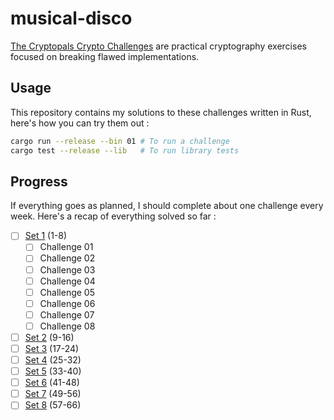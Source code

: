 # musical-disco

[The Cryptopals Crypto Challenges](https://cryptopals.com/) are practical cryptography exercises focused on breaking flawed implementations.

## Usage

This repository contains my solutions to these challenges written in Rust, here's how you can try them out :

```bash
cargo run --release --bin 01 # To run a challenge
cargo test --release --lib   # To run library tests
```

## Progress

If everything goes as planned, I should complete about one challenge every week. Here's a recap of everything solved so far :

- [ ] [Set 1](https://cryptopals.com/sets/1) (1-8)
    - [ ] Challenge 01
    - [ ] Challenge 02
    - [ ] Challenge 03
    - [ ] Challenge 04
    - [ ] Challenge 05
    - [ ] Challenge 06
    - [ ] Challenge 07
    - [ ] Challenge 08
- [ ] [Set 2](https://cryptopals.com/sets/2) (9-16)
- [ ] [Set 3](https://cryptopals.com/sets/3) (17-24)
- [ ] [Set 4](https://cryptopals.com/sets/4) (25-32)
- [ ] [Set 5](https://cryptopals.com/sets/5) (33-40)
- [ ] [Set 6](https://cryptopals.com/sets/6) (41-48)
- [ ] [Set 7](https://cryptopals.com/sets/7) (49-56)
- [ ] [Set 8](https://cryptopals.com/sets/8) (57-66)
